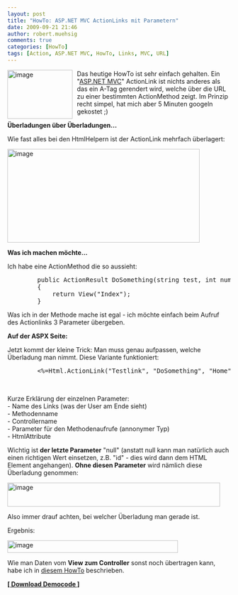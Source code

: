 ```yaml
---
layout: post
title: "HowTo: ASP.NET MVC ActionLinks mit Parametern"
date: 2009-09-21 21:46
author: robert.muehsig
comments: true
categories: [HowTo]
tags: [Action, ASP.NET MVC, HowTo, Links, MVC, URL]
---
```

<p><a href="{{BASE_PATH}}/assets/wp-images/image819.png"><img style="border-right: 0px; border-top: 0px; margin: 0px 10px 0px 0px; border-left: 0px; border-bottom: 0px" height="110" alt="image" src="{{BASE_PATH}}/assets/wp-images/image_thumb3.png" width="147" align="left" border="0"></a> Das heutige HowTo ist sehr einfach gehalten. Ein "<a href="http://asp.net/mvc">ASP.NET MVC</a>" ActionLink ist nichts anderes als das ein A-Tag gerendert wird, welche über die URL zu einer bestimmten ActionMethod zeigt. Im Prinzip recht simpel, hat mich aber 5 Minuten googeln gekostet ;)</p><!--more--> <p><strong>Überladungen über Überladungen...</strong></p> <p>Wie fast alles bei den HtmlHelpern ist der ActionLink mehrfach überlagert: </p> <p><a href="{{BASE_PATH}}/assets/wp-images/image820.png"><img style="border-right: 0px; border-top: 0px; border-left: 0px; border-bottom: 0px" height="211" alt="image" src="{{BASE_PATH}}/assets/wp-images/image_thumb4.png" width="434" border="0"></a> </p> <p><strong>Was ich machen möchte...</strong></p> <p>Ich habe eine ActionMethod die so aussieht:</p> <div class="wlWriterSmartContent" id="scid:812469c5-0cb0-4c63-8c15-c81123a09de7:cb207638-4f87-44c0-8cc0-47f058b00cbf" style="padding-right: 0px; display: inline; padding-left: 0px; float: none; padding-bottom: 0px; margin: 0px; padding-top: 0px"><pre name="code" class="c#">        public ActionResult DoSomething(string test, int number, string foo)
        {
            return View("Index");
        }</pre></div>
<p>Was ich in der Methode mache ist egal - ich möchte einfach beim Aufruf des Actionlinks 3 Parameter übergeben.</p>
<p><strong>Auf der ASPX Seite:</strong></p>
<p>Jetzt kommt der kleine Trick: Man muss genau aufpassen, welche Überladung man nimmt. Diese Variante funktioniert:</p>
<div class="wlWriterSmartContent" id="scid:812469c5-0cb0-4c63-8c15-c81123a09de7:5e75e458-334c-47e9-83b2-071cf8fcb68b" style="padding-right: 0px; display: inline; padding-left: 0px; float: none; padding-bottom: 0px; margin: 0px; padding-top: 0px"><pre name="code" class="c#">        &lt;%=Html.ActionLink("Testlink", "DoSomething", "Home", new { test = "hello", 
                                                                    number = 3, 
                                                                    foo = "bar"}, null) %&gt;</pre></div>
<p>Kurze Erklärung der einzelnen Parameter:<br>- Name des Links (was der User am Ende sieht)<br>- Methodenname<br>- Controllername<br>- Parameter für den Methodenaufrufe (annonymer Typ)<br>- HtmlAttribute</p>
<p>Wichtig ist <strong>der letzte Parameter</strong> "null" (anstatt null kann man natürlich auch einen richtigen Wert einsetzen, z.B. "id" - dies wird dann dem HTML Element angehangen). <strong>Ohne diesen Parameter</strong> wird nämlich diese Überladung genommen:</p>
<p><a href="{{BASE_PATH}}/assets/wp-images/image821.png"><img style="border-right: 0px; border-top: 0px; border-left: 0px; border-bottom: 0px" height="54" alt="image" src="{{BASE_PATH}}/assets/wp-images/image_thumb5.png" width="480" border="0"></a> </p>
<p>Also immer drauf achten, bei welcher Überladung man gerade ist.</p>
<p>Ergebnis:</p>
<p><a href="{{BASE_PATH}}/assets/wp-images/image822.png"><img style="border-right: 0px; border-top: 0px; border-left: 0px; border-bottom: 0px" height="28" alt="image" src="{{BASE_PATH}}/assets/wp-images/image_thumb6.png" width="385" border="0"></a> </p>
<p>Wie man Daten vom <strong>View zum Controller</strong> sonst noch übertragen kann, habe ich in <a href="http://code-inside.de/blog/2009/04/02/howto-daten-vom-view-zum-controller-bermitteln-bindings-in-aspnet-mvc/">diesem HowTo</a> beschrieben.</p>
<p><strong><a href="http://{{BASE_PATH}}/assets/files/democode/mvcactionlinkparameter/mvcactionlinkparameter.zip">[ Download Democode ]</a></strong></p>
